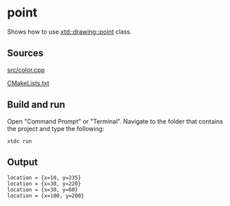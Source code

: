 # point

Shows how to use [xtd::drawing::point](https://gammasoft71.github.io/xtd/reference_guides/latest/classxtd_1_1drawing_1_1point.html) class.

## Sources

[src/color.cpp](src/point.cpp)

[CMakeLists.txt](CMakeLists.txt)

## Build and run

Open "Command Prompt" or "Terminal". Navigate to the folder that contains the project and type the following:

```shell
xtdc run
```

## Output

```
location = {x=10, y=235}
location = {x=30, y=220}
location = {x=30, y=60}
location = {x=100, y=200}
```
